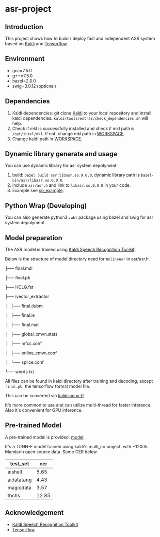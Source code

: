 # asr-project

## Introduction

This project shows how to build / deploy fast and independent ASR system based on [Kaldi](https://github.com/kaldi-asr/kaldi)
and [Tensorflow](https://github.com/tensorflow/tensorflow).

## Environment

* gcc=7.5.0
* g++=7.5.0
* bazel=2.0.0
* swig=3.0.12 (optional)

## Dependencies

1. Kaldi dependencies: git clone [Kaldi](https://github.com/kaldi-asr/kaldi)
   to your local repository and install kaldi dependencies.
   `kaldi/tools/extras/check_dependencies.sh` will help.
2. Check if mkl is successfully installed and check if mkl path is
   `/opt/intel/mkl`. If not, change mkl path in [WORKSPACE](WORKSPACE).
3. Change kaldi path in [WORKSPACE](WORKSPACE).

## Dynamic library generate and usage

You can use dynamic library for asr system depolyment.

1. build: `bazel build asr:libasr.so.0.0.0`,
   dynamic library path is `bazel-bin/asr/libasr.so.0.0.0`.
2. Include `asr/asr.h` and link to `libasr.so.0.0.0` in your code.
3. Example see [so_example](so_example).

## Python Wrap (Developing)

You can also generate python3 `.whl` package using bazel and swig for
asr system depolyment.

## Model preparation

The ASR model is trained using
[Kaldi Speech Recognition Toolkit](https://github.com/kaldi-asr/kaldi).

Below is the structure of model directory need for `OnlineAsr` in asr/asr.h.

├── final.mdl

├── final.pb

├── HCLG.fst

├── ivector_extractor

│   ├── final.dubm

│   ├── final.ie

│   ├── final.mat

│   ├── global_cmvn.stats

│   ├── mfcc.conf

│   ├── online_cmvn.conf

│   └── splice.conf

└── words.txt

All files can be found in kaldi directory after training and decoding,
except `final.pb`, the tensorflow format model file.

This can be converted via [kaldi-onnx-tf](https://github.com/tz301/kaldi-onnx-tf).

It's more common to use and can utilize multi-thread for faster
inference. Also it's convenient for GPU inference.

## Pre-trained Model

A pre-trained model is provided: [model](tests/model).

It's a TDNN-F model trained using kaldi's multi_cn project,
 with ~1200h Mandarin open source data. Some CER below.

test_set|cer
----|----
aishell|5.65
aidatatang|4.43
magicdata|3.57
thchs|12.85

## Acknowledgement

* [Kaldi Speech Recognition Toolkit](https://github.com/kaldi-asr/kaldi)
* [Tensorflow](https://github.com/tensorflow/tensorflow)

